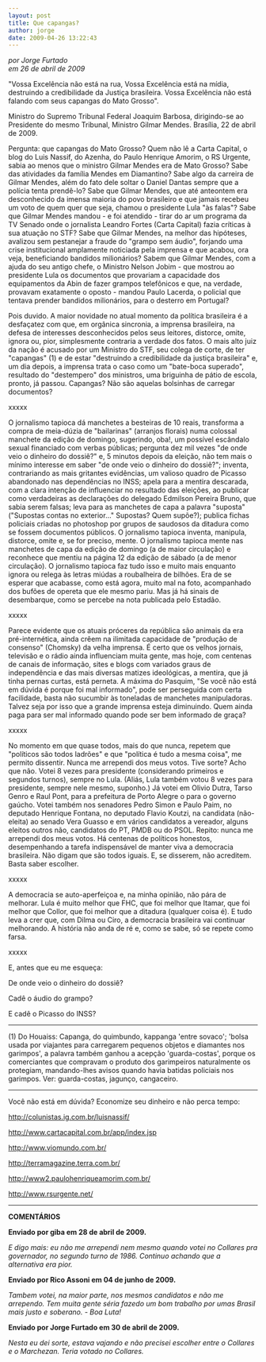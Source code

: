 ```yaml
---
layout: post
title: Que capangas?
author: jorge
date: 2009-04-26 13:22:43
---
```

*por Jorge Furtado*\
*em 26 de abril de 2009*

"Vossa Excelência não está na rua, Vossa Excelência está na mídia, destruindo a credibilidade da Justiça brasileira. Vossa Excelência não está falando com seus capangas do Mato Grosso".

Ministro do Supremo Tribunal Federal Joaquim Barbosa, dirigindo-se ao Presidente do mesmo Tribunal, Ministro Gilmar Mendes. Brasília, 22 de abril de 2009.

Pergunta: que capangas do Mato Grosso? Quem não lê a Carta Capital, o blog do Luis Nassif, do Azenha, do Paulo Henrique Amorim, o RS Urgente, sabia ao menos que o ministro Gilmar Mendes era de Mato Grosso? Sabe das atividades da família Mendes em Diamantino? Sabe algo da carreira de Gilmar Mendes, além do fato dele soltar o Daniel Dantas sempre que a polícia tenta prendê-lo? Sabe que Gilmar Mendes, que até anteontem era desconhecido da imensa maioria do povo brasileiro e que jamais recebeu um voto de quem quer que seja, chamou o presidente Lula "às falas"? Sabe que Gilmar Mendes mandou - e foi atendido - tirar do ar um programa da TV Senado onde o jornalista Leandro Fortes (Carta Capital) fazia críticas à sua atuação no STF? Sabe que Gilmar Mendes, na melhor das hipóteses, avalizou sem pestanejar a fraude do "grampo sem áudio", forjando uma crise institucional amplamente noticiada pela imprensa e que acabou, ora veja, beneficiando bandidos milionários? Sabem que Gilmar Mendes, com a ajuda do seu antigo chefe, o Ministro Nelson Jobim - que mostrou ao presidente Lula os documentos que provariam a capacidade dos equipamentos da Abin de fazer grampos telefônicos e que, na verdade, provavam exatamente o oposto - mandou Paulo Lacerda, o policial que tentava prender bandidos milionários, para o desterro em Portugal?

Pois duvido. A maior novidade no atual momento da política brasileira é a desfaçatez com que, em orgânica sincronia, a imprensa brasileira, na defesa de interesses desconhecidos pelos seus leitores, distorce, omite, ignora ou, pior, simplesmente contraria a verdade dos fatos. O mais alto juiz da nação é acusado por um Ministro do STF, seu colega de corte, de ter "capangas" (1) e de estar "destruindo a credibilidade da justiça brasileira" e, um dia depois, a imprensa trata o caso como um "bate-boca superado", resultado do "destempero" dos ministros, uma briguinha de pátio de escola, pronto, já passou. Capangas? Não são aquelas bolsinhas de carregar documentos?

xxxxx

O jornalismo tapioca dá manchetes a besteiras de 10 reais, transforma a compra de meia-dúzia de "bailarinas" (arranjos florais) numa colossal manchete da edição de domingo, sugerindo, oba!, um possível escândalo sexual financiado com verbas públicas; pergunta dez mil vezes "de onde veio o dinheiro do dossiê?" e, 5 minutos depois da eleição, não tem mais o mínimo interesse em saber "de onde veio o dinheiro do dossiê?"; inventa, contrariando as mais gritantes evidências, um valioso quadro de Picasso abandonado nas dependências no INSS; apela para a mentira descarada, com a clara intenção de influenciar no resultado das eleições, ao publicar como verdadeiras as declarações do delegado Edmilson Pereira Bruno, que sabia serem falsas; leva para as manchetes de capa a palavra "suposta" ("Supostas contas no exterior..." Supostas? Quem supõe?); publica fichas policiais criadas no photoshop por grupos de saudosos da ditadura como se fossem documentos públicos. O jornalismo tapioca inventa, manipula, distorce, omite e, se for preciso, mente. O jornalismo tapioca mente nas manchetes de capa da edição de domingo (a de maior circulação) e reconhece que mentiu na página 12 da edição de sábado (a de menor circulação). O jornalismo tapioca faz tudo isso e muito mais enquanto ignora ou relega às letras miúdas a roubalheira de bilhões. Era de se esperar que acabasse, como está agora, muito mal na foto, acompanhado dos bufões de opereta que ele mesmo pariu. Mas já há sinais de desembarque, como se percebe na nota publicada pelo Estadão.

xxxxx

Parece evidente que os atuais próceres da república são animais da era pré-internética, ainda crêem na ilimitada capacidade de "produção de consenso" (Chomsky) da velha imprensa. É certo que os velhos jornais, televisão e o rádio ainda influenciam muita gente, mas hoje, com centenas de canais de informação, sites e blogs com variados graus de independência e das mais diversas matizes ideológicas, a mentira, que já tinha pernas curtas, está perneta. A máxima do Pasquim, "Se você não está em dúvida é porque foi mal informado", pode ser perseguida com certa facilidade, basta não sucumbir às toneladas de manchetes manipuladoras. Talvez seja por isso que a grande imprensa esteja diminuindo. Quem ainda paga para ser mal informado quando pode ser bem informado de graça?

xxxxx

No momento em que quase todos, mais do que nunca, repetem que "políticos são todos ladrões" e que "política é tudo a mesma coisa", me permito dissentir. Nunca me arrependi dos meus votos. Tive sorte? Acho que não. Votei 8 vezes para presidente (considerando primeiros e segundos turnos), sempre no Lula. (Aliás, Lula também votou 8 vezes para presidente, sempre nele mesmo, suponho.) Já votei em Olivio Dutra, Tarso Genro e Raul Pont, para a prefeitura de Porto Alegre o para o governo gaúcho. Votei também nos senadores Pedro Simon e Paulo Paim, no deputado Henrique Fontana, no deputado Flavio Koutzi, na candidata (não-eleita) ao senado Vera Guasso e em vários candidatos a vereador, alguns eleitos outros não, candidatos do PT, PMDB ou do PSOL. Repito: nunca me arrependi dos meus votos. Há centenas de políticos honestos, desempenhando a tarefa indispensável de manter viva a democracia brasileira. Não digam que são todos iguais. E, se disserem, não acreditem. Basta saber escolher.

xxxxx

A democracia se auto-aperfeiçoa e, na minha opinião, não pára de melhorar. Lula é muito melhor que FHC, que foi melhor que Itamar, que foi melhor que Collor, que foi melhor que a ditadura (qualquer coisa é). E tudo leva a crer que, com Dilma ou Ciro, a democracia brasileira vai continuar melhorando. A história não anda de ré e, como se sabe, só se repete como farsa.

xxxxx

E, antes que eu me esqueça:

De onde veio o dinheiro do dossiê?

Cadê o áudio do grampo?

E cadê o Picasso do INSS?

- - -

(1) Do Houaiss: Capanga, do quimbundo, kappanga 'entre sovaco'; 'bolsa usada por viajantes para carregarem pequenos objetos e diamantes nos garimpos', a palavra também ganhou a acepção 'guarda-costas', porque os comerciantes que compravam o produto dos garimpeiros naturalmente os protegiam, mandando-lhes avisos quando havia batidas policiais nos garimpos. Ver: guarda-costas, jagunço, cangaceiro.

- - -

Você não está em dúvida? Economize seu dinheiro e não perca tempo:

http://colunistas.ig.com.br/luisnassif/

http://www.cartacapital.com.br/app/index.jsp

http://www.viomundo.com.br/

http://terramagazine.terra.com.br/

http://www2.paulohenriqueamorim.com.br/

http://www.rsurgente.net/

- - -

**COMENTÁRIOS**

**Enviado por giba em 28 de abril de 2009.**

*E digo mais: eu não me arrependi nem mesmo quando votei no Collares pra governador, no segundo turno de 1986. Continuo achando que a alternativa era pior.*

**Enviado por Rico Assoni em 04 de junho de 2009.**

*Tambem votei, na maior parte, nos mesmos candidatos e não me arrependo. Tem muita gente séria fazedo um bom trabalho por umas Brasil mais justo e soberano. - Boa Luta!*

**Enviado por Jorge Furtado em 30 de abril de 2009.**

*Nesta eu dei sorte, estava vajando e não precisei escolher entre o Collares e o Marchezan. Teria votado no Collares.*